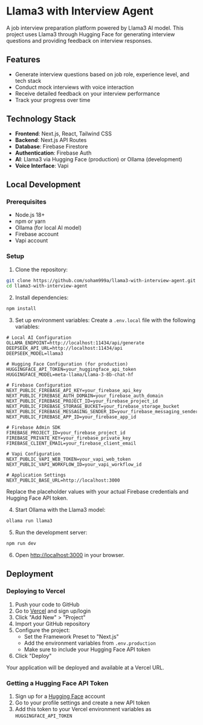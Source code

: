 # Llama3 with Interview Agent

A job interview preparation platform powered by Llama3 AI model. This project uses Llama3 through Hugging Face for generating interview questions and providing feedback on interview responses.

## Features

- Generate interview questions based on job role, experience level, and tech stack
- Conduct mock interviews with voice interaction
- Receive detailed feedback on your interview performance
- Track your progress over time

## Technology Stack

- **Frontend**: Next.js, React, Tailwind CSS
- **Backend**: Next.js API Routes
- **Database**: Firebase Firestore
- **Authentication**: Firebase Auth
- **AI**: Llama3 via Hugging Face (production) or Ollama (development)
- **Voice Interface**: Vapi

## Local Development

### Prerequisites

- Node.js 18+
- npm or yarn
- Ollama (for local AI model)
- Firebase account
- Vapi account

### Setup

1. Clone the repository:
```bash
git clone https://github.com/soham999a/llama3-with-interview-agent.git
cd llama3-with-interview-agent
```

2. Install dependencies:
```bash
npm install
```

3. Set up environment variables:
Create a `.env.local` file with the following variables:
```
# Local AI Configuration
OLLAMA_ENDPOINT=http://localhost:11434/api/generate
DEEPSEEK_API_URL=http://localhost:11434/api
DEEPSEEK_MODEL=llama3

# Hugging Face Configuration (for production)
HUGGINGFACE_API_TOKEN=your_huggingface_api_token
HUGGINGFACE_MODEL=meta-llama/Llama-3-8b-chat-hf

# Firebase Configuration
NEXT_PUBLIC_FIREBASE_API_KEY=your_firebase_api_key
NEXT_PUBLIC_FIREBASE_AUTH_DOMAIN=your_firebase_auth_domain
NEXT_PUBLIC_FIREBASE_PROJECT_ID=your_firebase_project_id
NEXT_PUBLIC_FIREBASE_STORAGE_BUCKET=your_firebase_storage_bucket
NEXT_PUBLIC_FIREBASE_MESSAGING_SENDER_ID=your_firebase_messaging_sender_id
NEXT_PUBLIC_FIREBASE_APP_ID=your_firebase_app_id

# Firebase Admin SDK
FIREBASE_PROJECT_ID=your_firebase_project_id
FIREBASE_PRIVATE_KEY=your_firebase_private_key
FIREBASE_CLIENT_EMAIL=your_firebase_client_email

# Vapi Configuration
NEXT_PUBLIC_VAPI_WEB_TOKEN=your_vapi_web_token
NEXT_PUBLIC_VAPI_WORKFLOW_ID=your_vapi_workflow_id

# Application Settings
NEXT_PUBLIC_BASE_URL=http://localhost:3000
```

Replace the placeholder values with your actual Firebase credentials and Hugging Face API token.

4. Start Ollama with the Llama3 model:
```bash
ollama run llama3
```

5. Run the development server:
```bash
npm run dev
```

6. Open [http://localhost:3000](http://localhost:3000) in your browser.

## Deployment

### Deploying to Vercel

1. Push your code to GitHub
2. Go to [Vercel](https://vercel.com) and sign up/login
3. Click "Add New" > "Project"
4. Import your GitHub repository
5. Configure the project:
   - Set the Framework Preset to "Next.js"
   - Add the environment variables from `.env.production`
   - Make sure to include your Hugging Face API token
6. Click "Deploy"

Your application will be deployed and available at a Vercel URL.

### Getting a Hugging Face API Token

1. Sign up for a [Hugging Face](https://huggingface.co) account
2. Go to your profile settings and create a new API token
3. Add this token to your Vercel environment variables as `HUGGINGFACE_API_TOKEN`
